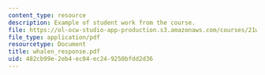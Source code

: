 ```yaml
---
content_type: resource
description: Example of student work from the course.
file: https://ol-ocw-studio-app-production.s3.amazonaws.com/courses/21w-756-writing-and-reading-poems-fall-2006/482cb99e2eb4ec04ec249250bfdd2d36_whalen_response.pdf
file_type: application/pdf
resourcetype: Document
title: whalen_response.pdf
uid: 482cb99e-2eb4-ec04-ec24-9250bfdd2d36
---
```

